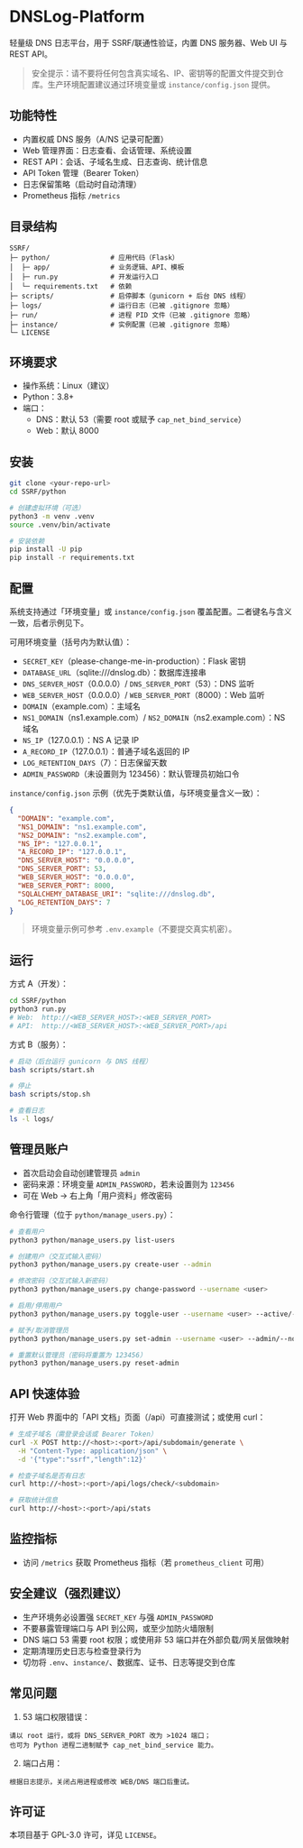 # DNSLog-Platform
轻量级 DNS 日志平台，用于 SSRF/联通性验证，内置 DNS 服务器、Web UI 与 REST API。

> 安全提示：请不要将任何包含真实域名、IP、密钥等的配置文件提交到仓库。生产环境配置建议通过环境变量或 `instance/config.json` 提供。

## 功能特性
- 内置权威 DNS 服务（A/NS 记录可配置）
- Web 管理界面：日志查看、会话管理、系统设置
- REST API：会话、子域名生成、日志查询、统计信息
- API Token 管理（Bearer Token）
- 日志保留策略（启动时自动清理）
- Prometheus 指标 `/metrics`

## 目录结构
```
SSRF/
├─ python/               # 应用代码（Flask）
│  ├─ app/               # 业务逻辑、API、模板
│  ├─ run.py             # 开发运行入口
│  └─ requirements.txt   # 依赖
├─ scripts/              # 启停脚本（gunicorn + 后台 DNS 线程）
├─ logs/                 # 运行日志（已被 .gitignore 忽略）
├─ run/                  # 进程 PID 文件（已被 .gitignore 忽略）
├─ instance/             # 实例配置（已被 .gitignore 忽略）
└─ LICENSE
```

## 环境要求
- 操作系统：Linux（建议）
- Python：3.8+
- 端口：
  - DNS：默认 53（需要 root 或赋予 `cap_net_bind_service`）
  - Web：默认 8000

## 安装
```bash
git clone <your-repo-url>
cd SSRF/python

# 创建虚拟环境（可选）
python3 -m venv .venv
source .venv/bin/activate

# 安装依赖
pip install -U pip
pip install -r requirements.txt
```

## 配置
系统支持通过「环境变量」或 `instance/config.json` 覆盖配置。二者键名与含义一致，后者示例见下。

可用环境变量（括号内为默认值）：
- `SECRET_KEY`（please-change-me-in-production）：Flask 密钥
- `DATABASE_URL`（sqlite:///dnslog.db）：数据库连接串
- `DNS_SERVER_HOST`（0.0.0.0）/ `DNS_SERVER_PORT`（53）：DNS 监听
- `WEB_SERVER_HOST`（0.0.0.0）/ `WEB_SERVER_PORT`（8000）：Web 监听
- `DOMAIN`（example.com）：主域名
- `NS1_DOMAIN`（ns1.example.com）/ `NS2_DOMAIN`（ns2.example.com）：NS 域名
- `NS_IP`（127.0.0.1）：NS A 记录 IP
- `A_RECORD_IP`（127.0.0.1）：普通子域名返回的 IP
- `LOG_RETENTION_DAYS`（7）：日志保留天数
- `ADMIN_PASSWORD`（未设置则为 123456）：默认管理员初始口令

`instance/config.json` 示例（优先于类默认值，与环境变量含义一致）：
```json
{
  "DOMAIN": "example.com",
  "NS1_DOMAIN": "ns1.example.com",
  "NS2_DOMAIN": "ns2.example.com",
  "NS_IP": "127.0.0.1",
  "A_RECORD_IP": "127.0.0.1",
  "DNS_SERVER_HOST": "0.0.0.0",
  "DNS_SERVER_PORT": 53,
  "WEB_SERVER_HOST": "0.0.0.0",
  "WEB_SERVER_PORT": 8000,
  "SQLALCHEMY_DATABASE_URI": "sqlite:///dnslog.db",
  "LOG_RETENTION_DAYS": 7
}
```

> 环境变量示例可参考 `.env.example`（不要提交真实机密）。

## 运行
方式 A（开发）：
```bash
cd SSRF/python
python3 run.py
# Web:  http://<WEB_SERVER_HOST>:<WEB_SERVER_PORT>
# API:  http://<WEB_SERVER_HOST>:<WEB_SERVER_PORT>/api
```

方式 B（服务）：
```bash
# 启动（后台运行 gunicorn 与 DNS 线程）
bash scripts/start.sh

# 停止
bash scripts/stop.sh

# 查看日志
ls -l logs/
```

## 管理员账户
- 首次启动会自动创建管理员 `admin`
- 密码来源：环境变量 `ADMIN_PASSWORD`，若未设置则为 `123456`
- 可在 Web → 右上角「用户资料」修改密码

命令行管理（位于 `python/manage_users.py`）：
```bash
# 查看用户
python3 python/manage_users.py list-users

# 创建用户（交互式输入密码）
python3 python/manage_users.py create-user --admin

# 修改密码（交互式输入新密码）
python3 python/manage_users.py change-password --username <user>

# 启用/停用用户
python3 python/manage_users.py toggle-user --username <user> --active/--inactive

# 赋予/取消管理员
python3 python/manage_users.py set-admin --username <user> --admin/--no-admin

# 重置默认管理员（密码将重置为 123456）
python3 python/manage_users.py reset-admin
```

## API 快速体验
打开 Web 界面中的「API 文档」页面（/api）可直接测试；或使用 curl：
```bash
# 生成子域名（需登录会话或 Bearer Token）
curl -X POST http://<host>:<port>/api/subdomain/generate \
  -H "Content-Type: application/json" \
  -d '{"type":"ssrf","length":12}'

# 检查子域名是否有日志
curl http://<host>:<port>/api/logs/check/<subdomain>

# 获取统计信息
curl http://<host>:<port>/api/stats
```

## 监控指标
- 访问 `/metrics` 获取 Prometheus 指标（若 `prometheus_client` 可用）

## 安全建议（强烈建议）
- 生产环境务必设置强 `SECRET_KEY` 与强 `ADMIN_PASSWORD`
- 不要暴露管理端口与 API 到公网，或至少加防火墙限制
- DNS 端口 53 需要 root 权限；或使用非 53 端口并在外部负载/网关层做映射
- 定期清理历史日志与检查登录行为
- 切勿将 `.env`、`instance/`、数据库、证书、日志等提交到仓库

## 常见问题
1) 53 端口权限错误：
```
请以 root 运行，或将 DNS_SERVER_PORT 改为 >1024 端口；
也可为 Python 进程二进制赋予 cap_net_bind_service 能力。
```

2) 端口占用：
```
根据日志提示，关闭占用进程或修改 WEB/DNS 端口后重试。
```

## 许可证
本项目基于 GPL-3.0 许可，详见 `LICENSE`。

